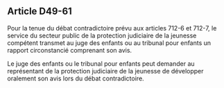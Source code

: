 Article D49-61
----
Pour la tenue du débat contradictoire prévu aux articles 712-6 et 712-7, le
service du secteur public de la protection judiciaire de la jeunesse compétent
transmet au juge des enfants ou au tribunal pour enfants un rapport
circonstancié comprenant son avis.

Le juge des enfants ou le tribunal pour enfants peut demander au représentant de
la protection judiciaire de la jeunesse de développer oralement son avis lors du
débat contradictoire.
